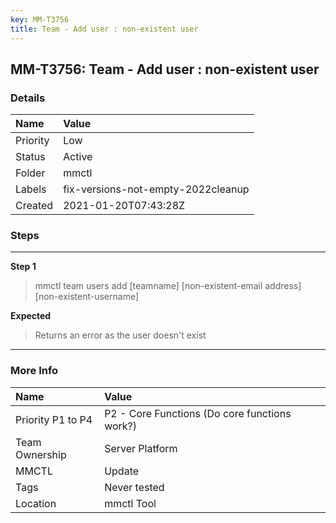 ```yaml
---
key: MM-T3756
title: Team - Add user : non-existent user
---
```


## MM-T3756: Team - Add user : non-existent user

### Details

| Name     | Value                              |
| :------- | :--------------------------------- |
| Priority | Low                                |
| Status   | Active                             |
| Folder   | mmctl                              |
| Labels   | fix-versions-not-empty-2022cleanup |
| Created  | 2021-01-20T07:43:28Z               |

### Steps

<hr/>

**Step 1**

> <article>mmctl team users add [teamname] [non-existent-email address] [non-existent-username]</article>

**Expected**

> <article>Returns an error as the user doesn't exist</article>

<hr/>

### More Info

| Name              | Value                                         |
| :---------------- | :-------------------------------------------- |
| Priority P1 to P4 | P2 - Core Functions (Do core functions work?) |
| Team Ownership    | Server Platform                               |
| MMCTL             | Update                                        |
| Tags              | Never tested                                  |
| Location          | mmctl Tool                                    |
